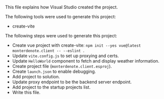 This file explains how Visual Studio created the project.

The following tools were used to generate this project:
- create-vite

The following steps were used to generate this project:
- Create vue project with create-vite: `npm init --yes vue@latest monterdenote.client -- --eslint `.
- Update `vite.config.js` to set up proxying and certs.
- Update `HelloWorld` component to fetch and display weather information.
- Create project file (`monterdenote.client.esproj`).
- Create `launch.json` to enable debugging.
- Add project to solution.
- Update proxy endpoint to be the backend server endpoint.
- Add project to the startup projects list.
- Write this file.
